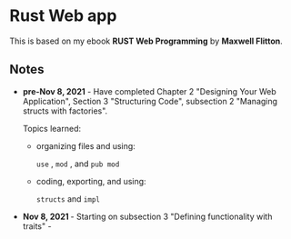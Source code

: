 # Rust Web app
This is based on my ebook **RUST Web Programming** by **Maxwell Flitton**.

## Notes
<ul>
<li> <strong>pre-Nov 8, 2021</strong> - Have completed Chapter 2 "Designing Your Web Application", Section 3 "Structuring Code", subsection 2 "Managing structs with factories". 

Topics learned:
<ul>
<li>organizing files and using: 
  
  `use` , `mod` , and `pub mod`</li>
<li>coding, exporting, and using:
  
  `structs` and `impl` </li>
</ul>
<li> <strong> Nov 8, 2021 </strong> - Starting on subsection 3 "Defining functionality with traits" -
